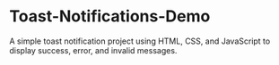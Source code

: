 # Toast-Notifications-Demo
A simple toast notification project using HTML, CSS, and JavaScript to display success, error, and invalid messages.

